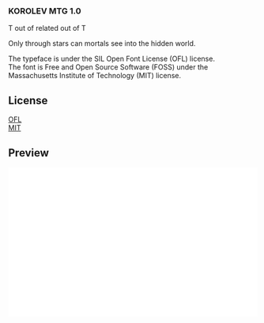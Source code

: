 ### KOROLEV MTG 1.0

T out of related out of T

Only through stars can mortals see into the hidden world.

The typeface is under the SIL Open Font License (OFL) license.
<br/>
The font is Free and Open Source Software (FOSS) under the Massachusetts Institute of Technology (MIT) license.

## License

[OFL](https://scripts.sil.org/OFL)
<br/>
[MIT](https://opensource.org/licenses/MIT)

## Preview

![](https://raw.githubusercontent.com/SYNHMN/KOROLEV-MTG/main/preview/Preview-1.png)
